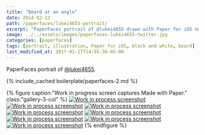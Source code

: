 ```yaml
---
title: "Beard at an angle"
date: 2014-02-12
path: /paperfaces/lukei4655-portrait/
excerpt: "PaperFaces portrait of @lukei4655 drawn with Paper for iOS on an iPad."
image: ../../assets/images/paperfaces-lukei4655-twitter.jpg
categories: [paperfaces]
tags: [portrait, illustration, Paper for iOS, black and white, beard]
last_modified_at: 2017-01-17T14:55:36-05:00
---
```


PaperFaces portrait of [@lukei4655](https://twitter.com/lukei4655).

{% include_cached boilerplate/paperfaces-2.md %}

{% figure caption:"Work in progress screen captures Made with Paper." class:"gallery-3-col" %}
[![Work in process screenshot](../../assets/images/paperfaces-lukei4655-process-1-600.jpg)](../../assets/images/paperfaces-lukei4655-process-1-lg.jpg)
[![Work in process screenshot](../../assets/images/paperfaces-lukei4655-process-2-600.jpg)](../../assets/images/paperfaces-lukei4655-process-2-lg.jpg)
[![Work in process screenshot](../../assets/images/paperfaces-lukei4655-process-3-600.jpg)](../../assets/images/paperfaces-lukei4655-process-3-lg.jpg)
[![Work in process screenshot](../../assets/images/paperfaces-lukei4655-process-4-600.jpg)](../../assets/images/paperfaces-lukei4655-process-4-lg.jpg)
[![Work in process screenshot](../../assets/images/paperfaces-lukei4655-process-5-600.jpg)](../../assets/images/paperfaces-lukei4655-process-5-lg.jpg)
[![Work in process screenshot](../../assets/images/paperfaces-lukei4655-process-6-600.jpg)](../../assets/images/paperfaces-lukei4655-process-6-lg.jpg)
[![Work in process screenshot](../../assets/images/paperfaces-lukei4655-process-7-600.jpg)](../../assets/images/paperfaces-lukei4655-process-7-lg.jpg)
[![Work in process screenshot](../../assets/images/paperfaces-lukei4655-process-8-600.jpg)](../../assets/images/paperfaces-lukei4655-process-8-lg.jpg)
{% endfigure %}
